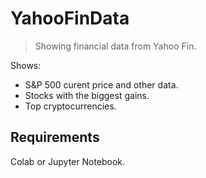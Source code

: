 # YahooFinData
> Showing financial data from Yahoo Fin.

Shows: 

* S&P 500 curent price and other data.
* Stocks with the biggest gains.
* Top cryptocurrencies.

## Requirements

Colab or Jupyter Notebook.


